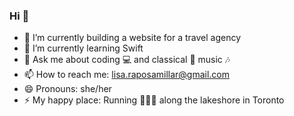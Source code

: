 ### Hi 👋
- 🔭 I’m currently building a website for a travel agency
- 🌱 I’m currently learning Swift
- 💬 Ask me about coding 💻 and classical 🎹 music 🎶
- 📫 How to reach me: lisa.raposamillar@gmail.com
- 😄 Pronouns: she/her
- ⚡ My happy place: Running 🏃🏻‍♀️ along the lakeshore in Toronto  


<!--
**raposamillar/raposamillar** is a ✨ _special_ ✨ repository because its `README.md` (this file) appears on your GitHub profile.

Here are some ideas to get you started:

- 🔭 I’m currently working on ...
- 🌱 I’m currently learning ...
- 👯 I’m looking to collaborate on ...
- 🤔 I’m looking for help with ...
- 💬 Ask me about ...
- 📫 How to reach me: ...
- 😄 Pronouns: ...
- ⚡ Fun fact: ...
-->
